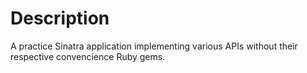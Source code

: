 # Description

A practice Sinatra application implementing various APIs without their respective convencience Ruby gems.
